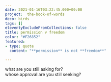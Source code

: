 ```yaml
---
date: 2021-01-16T03:22:45.000+00:00
project:  the-book-of-words
deco: birds
tags: []
eleventyExcludeFromCollections: false
title: permission v freedom
color: "#F26852"
featured:
- type: quote
  content: "**permission** is not **freedom**"

---
```


what are you still asking for?  
whose approval are you still seeking?
